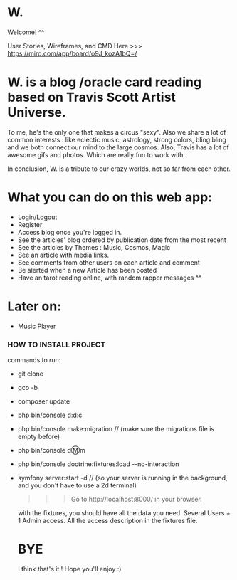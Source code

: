 # W.

Welcome! ^^

User Stories, Wireframes, and CMD Here >>> https://miro.com/app/board/o9J_kozA1bQ=/


# W. is a blog /oracle card reading based on Travis Scott Artist Universe. 

To me, he's the only one that makes a circus "sexy". Also we share a lot of common interests : like eclectic music, astrology, strong colors, bling bling and we both connect our mind to the large cosmos.
Also, Travis has a lot of awesome gifs and photos. Which are really fun to work with.

In conclusion, W. is a tribute to our crazy worlds, not so far from each other. 


# What you can do on this web app:

- Login/Logout
- Register
- Access blog once you're logged in.
- See the articles' blog ordered by publication date from the most recent
- See the articles by Themes : Music, Cosmos, Magic
- See an article with media links.
- See comments from other users on each article and comment
- Be alerted when a new Article has been posted
- Have an tarot reading online, with random rapper messages ^^

# Later on:
- Music Player

### HOW TO INSTALL PROJECT

commands to run:
- git clone <project link>
- gco -b <your new branch Name>
- composer update
- php bin/console d:d:c
- php bin/console make:migration // (make sure the migrations file is empty before)
- php bin/console d:m:m
- php bin/console doctrine:fixtures:load --no-interaction
- symfony server:start -d // (so your server is running in the background, and you don't have to use a 2d terminal)
  
  >>> Go to http://localhost:8000/ in your browser.
  
  with the fixtures, you should have all the data you need.
  Several Users + 1 Admin access. All the access description in the fixtures file.
  
  
  # BYE
  
  I think that's it ! Hope you'll enjoy :)

